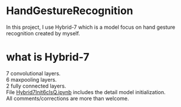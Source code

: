 # HandGestureRecognition
In this project, I use Hybrid-7 which is a model focus on hand gesture recognition created by myself.<br>
# what is Hybrid-7
7 convolutional layers.<br>
6 maxpooling layers.<br>
2 fully connected layers.<br>
File <a href='Hybrid7Init6clsQ.ipynb'>Hybrid7Init6clsQ.ipynb</a> includes the detail model initialization.<br>
All comments/corrections are more than welcome.
